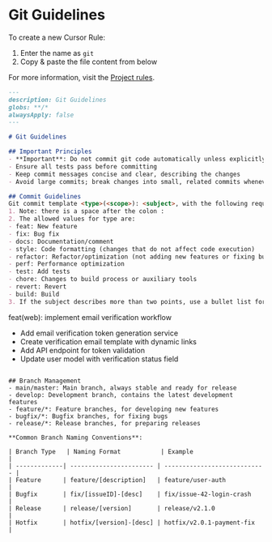 # Git Guidelines

To create a new Cursor Rule:

1. Enter the name as `git`
2. Copy & paste the file content from below

For more information, visit the [Project rules](https://docs.cursor.com/context/rules#project-rules).


```markdown
---
description: Git Guidelines
globs: **/*
alwaysApply: false
---

# Git Guidelines

## Important Principles
- **Important**: Do not commit git code automatically unless explicitly instructed
- Ensure all tests pass before committing
- Keep commit messages concise and clear, describing the changes
- Avoid large commits; break changes into small, related commits whenever possible

## Commit Guidelines
Git commit template <type>(<scope>): <subject>, with the following requirements:
1. Note: there is a space after the colon :
2. The allowed values for type are:
- feat: New feature
- fix: Bug fix
- docs: Documentation/comment
- style: Code formatting (changes that do not affect code execution)
- refactor: Refactor/optimization (not adding new features or fixing bugs)
- perf: Performance optimization
- test: Add tests
- chore: Changes to build process or auxiliary tools
- revert: Revert
- build: Build
3. If the subject describes more than two points, use a bullet list for details, each point starting with a dash, with multiple lines. Example:
```
feat(web): implement email verification workflow

- Add email verification token generation service
- Create verification email template with dynamic links
- Add API endpoint for token validation
- Update user model with verification status field
```

## Branch Management
- main/master: Main branch, always stable and ready for release
- develop: Development branch, contains the latest development features
- feature/*: Feature branches, for developing new features
- bugfix/*: Bugfix branches, for fixing bugs
- release/*: Release branches, for preparing releases

**Common Branch Naming Conventions**:

| Branch Type   | Naming Format           | Example                      |
| -------------| ----------------------- | ---------------------------- |
| Feature      | feature/[description]   | feature/user-auth            |
| Bugfix       | fix/[issueID]-[desc]    | fix/issue-42-login-crash     |
| Release      | release/[version]       | release/v2.1.0               |
| Hotfix       | hotfix/[version]-[desc] | hotfix/v2.0.1-payment-fix    |
```